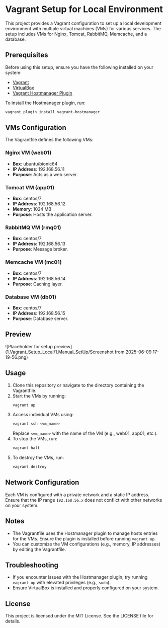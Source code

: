 # Vagrant Setup for Local Environment

This project provides a Vagrant configuration to set up a local development environment with multiple virtual machines (VMs) for various services. The setup includes VMs for Nginx, Tomcat, RabbitMQ, Memcache, and a database.

## Prerequisites

Before using this setup, ensure you have the following installed on your system:

- [Vagrant](https://www.vagrantup.com/downloads)
- [VirtualBox](https://www.virtualbox.org/)
- [Vagrant Hostmanager Plugin](https://github.com/devopsgroup-io/vagrant-hostmanager)

To install the Hostmanager plugin, run:

```sh
vagrant plugin install vagrant-hostmanager
```

## VMs Configuration

The Vagrantfile defines the following VMs:

### Nginx VM (web01)
- **Box**: ubuntu/bionic64  
- **IP Address**: 192.168.56.11  
- **Purpose**: Acts as a web server.  

### Tomcat VM (app01)
- **Box**: centos/7  
- **IP Address**: 192.168.56.12  
- **Memory**: 1024 MB  
- **Purpose**: Hosts the application server.  

### RabbitMQ VM (rmq01)
- **Box**: centos/7  
- **IP Address**: 192.168.56.13  
- **Purpose**: Message broker.  

### Memcache VM (mc01)
- **Box**: centos/7  
- **IP Address**: 192.168.56.14  
- **Purpose**: Caching layer.  

### Database VM (db01)
- **Box**: centos/7  
- **IP Address**: 192.168.56.15  
- **Purpose**: Database server.  

## Preview

![Placeholder for setup preview](1.Vagrant_Setup_Local/1.Manual_SetUp/Screenshot from 2025-06-09 17-19-56.png)

## Usage

1. Clone this repository or navigate to the directory containing the Vagrantfile.
2. Start the VMs by running:
   ```sh
   vagrant up
   ```
3. Access individual VMs using:
   ```sh
   vagrant ssh <vm_name>
   ```
   Replace `<vm_name>` with the name of the VM (e.g., web01, app01, etc.).
4. To stop the VMs, run:
   ```sh
   vagrant halt
   ```
5. To destroy the VMs, run:
   ```sh
   vagrant destroy
   ```

## Network Configuration

Each VM is configured with a private network and a static IP address. Ensure that the IP range `192.168.56.x` does not conflict with other networks on your system.

## Notes

- The Vagrantfile uses the Hostmanager plugin to manage hosts entries for the VMs. Ensure the plugin is installed before running `vagrant up`.
- You can customize the VM configurations (e.g., memory, IP addresses) by editing the Vagrantfile.

## Troubleshooting

- If you encounter issues with the Hostmanager plugin, try running `vagrant up` with elevated privileges (e.g., `sudo`).
- Ensure VirtualBox is installed and properly configured on your system.

## License

This project is licensed under the MIT License. See the LICENSE file for details.

